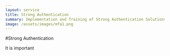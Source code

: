 ```yaml
---
layout: service
title: Strong Authentication
summary: Implementation and Training of Strong Authentication Solutions
image: /assets/images/mfa1.png
---
```

#Strong Authentication

It is important
